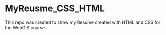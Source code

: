# MyReusme_CSS_HTML
 This repo was created to show my Resume created with HTML and CSS for the WebGIS course.
